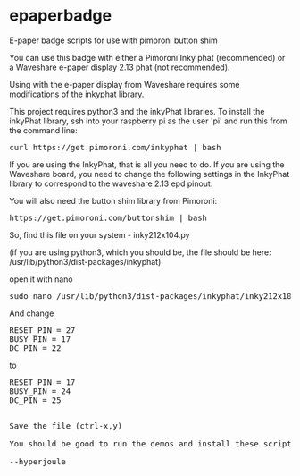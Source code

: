 # epaperbadge
E-paper badge scripts for use with pimoroni button shim

You can use this badge with either a Pimoroni Inky phat (recommended) or a Waveshare e-paper display 2.13 phat (not recommended).

Using with the e-paper display from Waveshare requires some modifications of the inkyphat library.

This project requires python3 and the inkyPhat libraries.  To install the inkyPhat library, ssh into your raspberry pi as the user 'pi' and run this from the command line:

<pre>
curl https://get.pimoroni.com/inkyphat | bash
</pre>

If you are using the InkyPhat, that is all you need to do.  If you are using the Waveshare board, you need to change the following settings in the InkyPhat library to correspond to the waveshare 2.13 epd pinout:


You will also need the button shim library from Pimoroni:

<pre>
https://get.pimoroni.com/buttonshim | bash 
</pre>

So, find this file on your system - inky212x104.py

(if you are using python3, which you should be, the file should be here:  /usr/lib/python3/dist-packages/inkyphat)

open it with nano
<pre>
sudo nano /usr/lib/python3/dist-packages/inkyphat/inky212x104.py
</pre> 
And change
<pre>
RESET_PIN = 27
BUSY_PIN = 17
DC_PIN = 22
</pre>
to
<pre>
RESET_PIN = 17
BUSY_PIN = 24
DC_PIN = 25
<pre>

Save the file (ctrl-x,y)

You should be good to run the demos and install these scripts!

--hyperjoule
